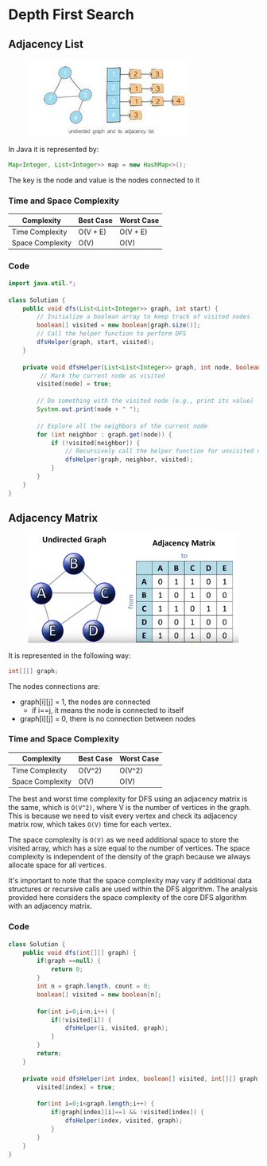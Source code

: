 # Depth First Search

## Adjacency List

<figure><img src="../../.gitbook/assets/image (31).png" alt=""><figcaption></figcaption></figure>

In Java it is represented by:

```java
Map<Integer, List<Integer>> map = new HashMap<>();
```

The key is the node and value is the nodes connected to it



### Time and Space Complexity

| Complexity       | Best Case | Worst Case |
| ---------------- | --------- | ---------- |
| Time Complexity  | O(V + E)  | O(V + E)   |
| Space Complexity | O(V)      | O(V)       |

### Code&#x20;

```java
import java.util.*;

class Solution {
    public void dfs(List<List<Integer>> graph, int start) {
        // Initialize a boolean array to keep track of visited nodes
        boolean[] visited = new boolean[graph.size()]; 
        // Call the helper function to perform DFS
        dfsHelper(graph, start, visited); 
    }
    
    private void dfsHelper(List<List<Integer>> graph, int node, boolean[] visited) {
         // Mark the current node as visited
        visited[node] = true;
        
        // Do something with the visited node (e.g., print its value)
        System.out.print(node + " "); 
        
        // Explore all the neighbors of the current node
        for (int neighbor : graph.get(node)) {
            if (!visited[neighbor]) {
                // Recursively call the helper function for unvisited neighbors
                dfsHelper(graph, neighbor, visited); 
            }
        }
    }
}
```

## Adjacency Matrix

<figure><img src="../../.gitbook/assets/image (4).png" alt=""><figcaption></figcaption></figure>

It is represented in the following way:

```java
int[][] graph;
```

The nodes connections are:

* graph\[i]\[j] = 1, the nodes are connected
  * if i==j, it means the node is connected to itself
* graph\[i]\[j] = 0, there is no connection between nodes

### Time and Space Complexity

| Complexity       | Best Case | Worst Case |
| ---------------- | --------- | ---------- |
| Time Complexity  | O(V^2)    | O(V^2)     |
| Space Complexity | O(V)      | O(V)       |

The best and worst time complexity for DFS using an adjacency matrix is the same, which is `O(V^2)`, where V is the number of vertices in the graph. This is because we need to visit every vertex and check its adjacency matrix row, which takes `O(V)` time for each vertex.

The space complexity is `O(V)` as we need additional space to store the visited array, which has a size equal to the number of vertices. The space complexity is independent of the density of the graph because we always allocate space for all vertices.

It's important to note that the space complexity may vary if additional data structures or recursive calls are used within the DFS algorithm. The analysis provided here considers the space complexity of the core DFS algorithm with an adjacency matrix.

### Code

```java
class Solution {
    public void dfs(int[][] graph) {
        if(graph ==null) {
            return 0;
        }
        int n = graph.length, count = 0;
        boolean[] visited = new boolean[n];

        for(int i=0;i<n;i++) {
            if(!visited[i]) {
                dfsHelper(i, visited, graph);
            }
        }
        return;
    }

    private void dfsHelper(int index, boolean[] visited, int[][] graph) {
        visited[index] = true;

        for(int i=0;i<graph.length;i++) {
            if(graph[index][i]==1 && !visited[index]) {
                dfsHelper(index, visited, graph);
            }
        }
    }
}
```
